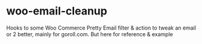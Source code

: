 # woo-email-cleanup
Hooks to some Woo Commerce Pretty Email filter &amp; action to tweak an email or 2 better, mainly for goroll.com. But here for reference &amp; example

